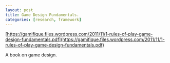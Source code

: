 ```yaml
---
layout: post
title: Game Design Fundamentals.
categories: [research, framework]
---
```


[https://gamifique.files.wordpress.com/2011/11/1-rules-of-play-game-design-fundamentals.pdf](https://gamifique.files.wordpress.com/2011/11/1-rules-of-play-game-design-fundamentals.pdf)

A book on game design.
